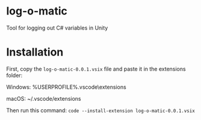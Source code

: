 # log-o-matic

Tool for logging out C# variables in Unity

# Installation

First, copy the `log-o-matic-0.0.1.vsix` file and paste it in the extensions folder:

Windows: %USERPROFILE%\.vscode\extensions

macOS: ~/.vscode/extensions

Then run this command: `code --install-extension log-o-matic-0.0.1.vsix`
